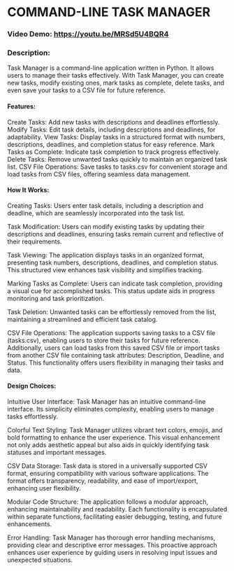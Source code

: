 # COMMAND-LINE TASK MANAGER

### Video Demo:  https://youtu.be/MRSd5U4BQR4

### Description:
Task Manager is a command-line application written in Python. It allows users to manage their tasks effectively. With Task Manager, you can create new tasks, modify existing ones, mark tasks as complete, delete tasks, and even save your tasks to a CSV file for future reference.

#### Features:
Create Tasks: Add new tasks with descriptions and deadlines effortlessly.
Modify Tasks: Edit task details, including descriptions and deadlines, for adaptability.
View Tasks: Display tasks in a structured format with numbers, descriptions, deadlines, and completion status for easy reference.
Mark Tasks as Complete: Indicate task completion to track progress effectively.
Delete Tasks: Remove unwanted tasks quickly to maintain an organized task list.
CSV File Operations: Save tasks to tasks.csv for convenient storage and load tasks from CSV files, offering seamless data management.

#### How It Works:
Creating Tasks: Users enter task details, including a description and deadline, which are seamlessly incorporated into the task list.

Task Modification: Users can modify existing tasks by updating their descriptions and deadlines, ensuring tasks remain current and reflective of their requirements.

Task Viewing: The application displays tasks in an organized format, presenting task numbers, descriptions, deadlines, and completion status. This structured view enhances task visibility and simplifies tracking.

Marking Tasks as Complete: Users can indicate task completion, providing a visual cue for accomplished tasks. This status update aids in progress monitoring and task prioritization.

Task Deletion: Unwanted tasks can be effortlessly removed from the list, maintaining a streamlined and efficient task catalog.

CSV File Operations: The application supports saving tasks to a CSV file (tasks.csv), enabling users to store their tasks for future reference. Additionally, users can load tasks from this saved CSV file or import tasks from another CSV file containing task attributes: Description, Deadline, and Status. This functionality offers users flexibility in managing their tasks and data.

#### Design Choices:
Intuitive User Interface: Task Manager has an intuitive command-line interface. Its simplicity eliminates complexity, enabling users to manage tasks effortlessly.

Colorful Text Styling: Task Manager utilizes vibrant text colors, emojis, and bold formatting to enhance the user experience. This visual enhancement not only adds aesthetic appeal but also aids in quickly identifying task statuses and important messages.

CSV Data Storage: Task data is stored in a universally supported CSV format, ensuring compatibility with various software applications. The format offers transparency, readability, and ease of import/export, enhancing user flexibility.

Modular Code Structure: The application follows a modular approach, enhancing maintainability and readability. Each functionality is encapsulated within separate functions, facilitating easier debugging, testing, and future enhancements.

Error Handling: Task Manager has thorough error handling mechanisms, providing clear and descriptive error messages. This proactive approach enhances user experience by guiding users in resolving input issues and unexpected situations.
